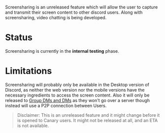 <!-- TITLE:Screensharing -->
<!-- SUBTITLE:Coming Soon! -->

Screensharing is an unreleased feature which will allow the user to capture and transmit their screen content to other discord users. Along with screensharing, video chatting is being developed.

# Status
Screensharing is currently in the **internal testing** phase.
# Limitations
Screensharing will probably only be available in the Desktop version of Discord, as neither the web version nor the mobile versions have the necessary ingredients to access the screen content. Also it will only be released to [Group DMs and DMs](/direct-messages) as they won't go over a server though instead will use a P2P connection between Users.

> Disclaimer: This is an unreleased feature and it might change before it is opened to Canary users. It might not be released at all, and an ETA is not available.